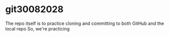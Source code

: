 # git30082028
The repo itself is to practice cloning and committing to both GitHub and the local repo
So, we're practicing

